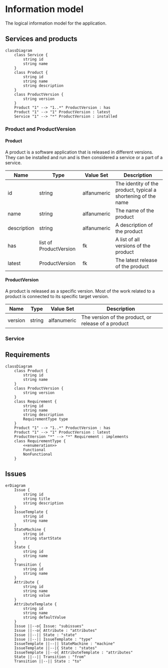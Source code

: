 # Information model
The logical information model for the application.

## Services and products

```mermaid
classDiagram
    class Service {
        string id
        string name
    }
    class Product {
        string id
        string name
        string description
    }
    class ProductVersion {
        string version
    }
    Product "1" --> "1..*" ProductVersion : has
    Product "1" --> "1" ProductVersion : latest
    Service "1" --> "*" ProductVersion : installed
```
### Product and ProductVersion

#### Product
A product is a software application that is released in different versions. They can be installed and run and is then considered a service or a part of a service.

|Name|Type|Value Set|Description|
|---|---|---|---|
|id|string|alfanumeric|The identity of the product, typical a shortening of the name|
|name|string|alfanumeric|The name of the product|
|description|string|alfanumeric|A description of the product|
|has|list of ProductVersion|fk|A list of all versions of the product|
|latest|ProductVersion|fk|The latest release of the product|

#### ProductVersion
A product is released as a specific version. Most of the work related to a product is connected to its specific target version.

|Name|Type|Value Set|Description|
|---|---|---|---|
|version|string|alfanumeric|The version of the product, or release of a product|

### Service

## Requirements
```mermaid
classDiagram
    class Product {
        string id
        string name
    }
    class ProductVersion {
        string version
    }
    class Requirement {
        string id
        string name
        string description
        RequirementType type
    }
    Product "1" --> "1..*" ProductVersion : has
    Product "1" --> "1" ProductVersion : latest
    ProductVersion "*" --> "*" Requirement : implements
    class RequirementType {
        <<enumeration>>
        Functional
        NonFunctional
    }
```

## Issues 
```mermaid
erDiagram
    Issue {
        string id
        string title
        string description
    }
    IssueTemplate {
        string id
        string name
    }
    StateMachine {
        string id
        string startState
    }
    State {
        string id
        string name
    }
    Transition {
        string id
        string name
    }
    Attribute {
        string id
        string name
        string value
    }
    AttributeTemplate {
        string id
        string name
        string defaultValue
    }    
    Issue ||--o{ Issue: "subissues"
    Issue ||--o{ Attribute : "attributes"
    Issue ||--|| State : "state"
    Issue ||--|| IssueTemplate : "type"
    IssueTemplate ||--|| StateMachine : "machine"
    IssueTemplate ||--|{ State : "states"
    IssueTemplate ||--o{ AttributeTemplate : "attributes"
    State ||--|| Transition : "from"
    Transition ||--|| State : "to"
```
